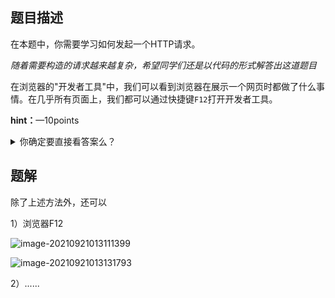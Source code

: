 ## 题目描述

在本题中，你需要学习如何发起一个HTTP请求。  

*随着需要构造的请求越来越复杂，希望同学们还是以代码的形式解答出这道题目*  

在浏览器的"开发者工具"中，我们可以看到浏览器在展示一个网页时都做了什么事情。在几乎所有页面上，我们都可以通过快捷键`F12`打开开发者工具。

**hint：**—10points 

<details>
	<summary>
		你确定要直接看答案么？
	</summary>
	相信你已经安装好了Python并且安装好了requests包
	<br>传送门：https://www.python.org/ftp/python/3.9.7/python-3.9.7-amd64.exe
<pre><code>import requests
print(requests.get(
    'http://47.93.215.154:10002',
    cookies={'VIP': '1'}
).text)</code></pre>
	</details>

## 题解

除了上述方法外，还可以

1）浏览器F12

![image-20210921013111399](C:\Users\Cys\AppData\Roaming\Typora\typora-user-images\image-20210921013111399.png)

![image-20210921013131793](C:\Users\Cys\AppData\Roaming\Typora\typora-user-images\image-20210921013131793.png)

2）......

